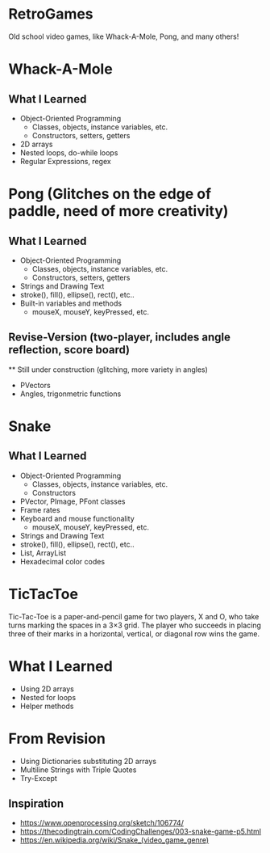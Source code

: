 # RetroGames
Old school video games, like Whack-A-Mole, Pong, and many others!
# Whack-A-Mole
## What I Learned 
* Object-Oriented Programming
  * Classes, objects, instance variables, etc.
  * Constructors, setters, getters
* 2D arrays
* Nested loops, do-while loops
* Regular Expressions, regex

# Pong (Glitches on the edge of paddle, need of more creativity)
## What I Learned 
* Object-Oriented Programming
  * Classes, objects, instance variables, etc.
  * Constructors, setters, getters
* Strings and Drawing Text
* stroke(), fill(),  ellipse(), rect(), etc..
* Built-in variables and methods
  * mouseX, mouseY, keyPressed, etc.
  
## Revise-Version (two-player, includes angle reflection, score board)
** Still under construction (glitching, more variety in angles)
* PVectors
* Angles, trigonmetric functions


# Snake
## What I Learned
* Object-Oriented Programming
  * Classes, objects, instance variables, etc.
  * Constructors
* PVector, PImage, PFont classes
* Frame rates
* Keyboard and mouse functionality
  * mouseX, mouseY, keyPressed, etc.
* Strings and Drawing Text
* stroke(), fill(),  ellipse(), rect(), etc..
* List, ArrayList
* Hexadecimal color codes

# TicTacToe
Tic-Tac-Toe is a paper-and-pencil game for two players, X and O, who take turns marking the spaces in a 3×3 grid. The player who succeeds in placing three of their marks in a horizontal, vertical, or diagonal row wins the game.
# What I Learned
* Using 2D arrays
* Nested for loops
* Helper methods
# From Revision
* Using Dictionaries substituting 2D arrays
* Multiline Strings with Triple Quotes
* Try-Except

## Inspiration
* https://www.openprocessing.org/sketch/106774/
* https://thecodingtrain.com/CodingChallenges/003-snake-game-p5.html 
* https://en.wikipedia.org/wiki/Snake_(video_game_genre)
